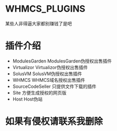 # WHMCS_PLUGINS
某些人非得逼大家都别赚钱了是吧


# 插件介绍
* ModulesGarden ModulesGarden伪授权出售插件
* Virtualizor Virtualizor伪授权出售插件
* SolusVM SolusVM伪授权出售插件
* WHMCS WHMCS域名授权出售插件
* SourceCodeSeller 只提供文件下载的插件
* Site 方便生成授权的网页版
* Host Host伪站

# 如果有侵权请联系我删除
